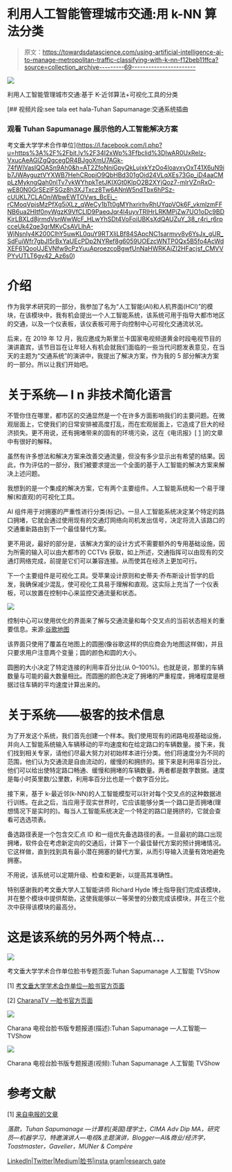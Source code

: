 # 利用人工智能管理城市交通:用 k-NN 算法分类

> 原文：<https://towardsdatascience.com/using-artificial-intelligence-ai-to-manage-metropolitan-traffic-classifying-with-k-nn-f12beb11ffca?source=collection_archive---------69----------------------->

![](img/4e1422f4057de7ab9b8374e7ac388178.png)

利用人工智能管理城市交通:基于 K-近邻算法+可视化工具的分类

[](https://l.facebook.com/l.php?u=https%3A%2F%2Fbit.ly%2F34I2xWp%3Ffbclid%3DIwAR0UxRelz-VxucAeAGlZgQgcegDR4BJgoXmU7AGk-74fWlVasIQOASn9Ah0&h=AT2ZfoNniGpyQkLujxkYzOo4loavxyOxT41X6uN9ib7JWAyguztVYXWB7HehCRopiO9QbHBd301gOid24VLqXEs73Gp_iD4aaCMpLzMykngQah0nlTv7vkWYhpkTetJKIXGt0KlpO2B2XYjQoz7-mIrVZnRxO-wE80N0GrSEzIFSGz8h3XJTxcz8Tw6ANnW5ndTbx6hPSz-cUUKL7CLAOniWbwEWTOVws_BcEj_-rCMoqVpjsMzPfXg5iXLz_qWeCy1bTt0gMYhxrirhyRhUYqpVOk6F_vkmlzmFFNB6ua2HItf0nyWgzK9VfCLlD9PaeqJqr4l4uyvTRIHrLRKMPjZw7UO1oDc9BDKjrLBXLd8jrmdVsnWwWcF_HLwYhSDt4VoFoiUBKsXdQAUZuY_38_r4ri_r6rpcceUk42qe3grMKvCsAVLlhA-WjNsnIy4K200ClhY5uwKL0quY9RTXliLBf84SApcNC1sarmvv8y6YsJx_gUR_SdFuiWfr7gbJI5rBxYaUEcPDp2NYRef8g6059UOEzcWNTP0Qx5B5fo4AcWdXEF61QooUJEVNfw9cPzYuuAproezcoBgwfUnNaHWRKAjZI2HFacjsf_CMVVPYvUTLT6gv42_Az6s0) [## 视频片段:see tala eet hala-Tuhan Sapumanage:交通系统插曲

### 观看 Tuhan Sapumanage 展示他的人工智能解决方案

考文垂大学学术合作单位](https://l.facebook.com/l.php?u=https%3A%2F%2Fbit.ly%2F34I2xWp%3Ffbclid%3DIwAR0UxRelz-VxucAeAGlZgQgcegDR4BJgoXmU7AGk-74fWlVasIQOASn9Ah0&h=AT2ZfoNniGpyQkLujxkYzOo4loavxyOxT41X6uN9ib7JWAyguztVYXWB7HehCRopiO9QbHBd301gOid24VLqXEs73Gp_iD4aaCMpLzMykngQah0nlTv7vkWYhpkTetJKIXGt0KlpO2B2XYjQoz7-mIrVZnRxO-wE80N0GrSEzIFSGz8h3XJTxcz8Tw6ANnW5ndTbx6hPSz-cUUKL7CLAOniWbwEWTOVws_BcEj_-rCMoqVpjsMzPfXg5iXLz_qWeCy1bTt0gMYhxrirhyRhUYqpVOk6F_vkmlzmFFNB6ua2HItf0nyWgzK9VfCLlD9PaeqJqr4l4uyvTRIHrLRKMPjZw7UO1oDc9BDKjrLBXLd8jrmdVsnWwWcF_HLwYhSDt4VoFoiUBKsXdQAUZuY_38_r4ri_r6rpcceUk42qe3grMKvCsAVLlhA-WjNsnIy4K200ClhY5uwKL0quY9RTXliLBf84SApcNC1sarmvv8y6YsJx_gUR_SdFuiWfr7gbJI5rBxYaUEcPDp2NYRef8g6059UOEzcWNTP0Qx5B5fo4AcWdXEF61QooUJEVNfw9cPzYuuAproezcoBgwfUnNaHWRKAjZI2HFacjsf_CMVVPYvUTLT6gv42_Az6s0) 

# 介绍

作为我学术研究的一部分，我参加了名为“人工智能(AI)和人机界面(HCI)”的模块，在该模块中，我有机会提出一个人工智能系统，该系统可用于指导大都市地区的交通，以及一个仪表板，该仪表板可用于向控制中心可视化交通流状况。

后来，在 2019 年 12 月，我应邀成为斯里兰卡国家电视频道黄金时段电视节目的演讲嘉宾，该节目旨在让年轻人有机会就我们面临的一些当代问题发表意见，在当天的主题为“交通系统”的演讲中，我提出了解决方案，作为我的 5 部分解决方案的一部分。所以让我们开始吧。

# **关于系统— I** n 非技术简化语言

不管你住在哪里，都市区的交通显然是一个在许多方面影响我们的主要问题。在微观层面上，它使我们的日常安排被高度打乱，而在宏观层面上，它造成了巨大的经济损失。更不用说，还有拥堵带来的固有的环境污染，这在《电讯报》[ [1](https://www.telegraph.co.uk/news/2018/02/06/traffic-jams-cost-average-motorist-1000-year/) ]的文章中有很好的解释。

虽然有许多想法和解决方案来改善交通流量，但没有多少显示出有希望的结果。因此，作为评估的一部分，我们被要求提出一个全面的基于人工智能的解决方案来解决上述问题。

我想到的是一个集成的解决方案，它有两个主要组件。人工智能系统和一个易于理解(和直观)的可视化工具。

AI 组件用于对拥塞的严重性进行分类(标记)。一旦人工智能系统决定某个特定的路口拥堵，它就会通过使用现有的交通灯网络向司机发出信号，决定将流入该路口的交通重新路由到下一个最佳替代方案。

更不用说，最好的部分是，该解决方案的设计方式不需要额外的专用基础设施，因为所需的输入可以由大都市的 CCTVs 获取，如上所述，交通指挥可以由现有的交通灯网络完成，前提是它们可以兼容连接。从而使其在经济上更加可行。

下一个主要组件是可视化工具。受苹果设计原则和史蒂夫·乔布斯设计哲学的启发，我确保减少混乱，使可视化工具易于理解和直观。这实际上充当了一个仪表板，可以放置在控制中心来监控交通流量和状态。

![](img/1f40feed0c31e686944bafd8bd18a944.png)

控制中心可以使用优化的界面来了解与交通流量和每个交叉点的当前状态相关的重要信息。来源:[谷歌地图](http://www.maps.google.com)

该界面只使用了覆盖在地图上的圆圈(像谷歌这样的供应商会为地图这样做)，并且只要求用户注意两个变量；圆的颜色和圆的大小。

圆圈的大小决定了特定连接的利用率百分比(从 0–100%)。也就是说，那里的车辆数量与可能的最大数量相比。而圆圈的颜色决定了拥堵的严重程度，拥堵程度是根据过往车辆的平均速度计算出来的。

# 关于系统——极客的技术信息

为了开发这个系统，我们首先创建一个样本。我们使用现有的闭路电视基础设施，并向人工智能系统输入车辆移动的平均速度和在给定路口的车辆数量。接下来，我们找到相关专家，请他们尽最大努力对初始样本进行分类。他们将速度分为不同的范围，他们认为交通流是自由流动的，缓慢的和拥挤的。接下来是利用率百分比，他们可以给出使特定路口畅通、缓慢和拥堵的车辆数量。两者都是数字数据。速度是每小时英里数/公里数，利用率百分比也是一个数字百分比。

接下来，基于 k-最近邻(k-NN)的人工智能模型可以针对每个交叉点的这种数据进行训练。在此之后，当应用于现实世界时，它应该能够分类一个路口是否拥堵(理想情况下是实时的)。每当人工智能系统决定一个特定的路口是拥挤的，它就会查看可选选项表。

备选路径表是一个包含交汇点 ID 和一组优先备选路径的表。一旦最初的路口出现拥堵，软件会在考虑新定向的交通后，计算下一个最佳替代方案的预计拥堵情况。它这样做，直到找到具有最小潜在拥塞的替代方案，从而引导输入流量有效地避免拥塞。

不用说，该系统可以定期升级、检查和更新，以提高其准确性。

特别感谢我的考文垂大学人工智能讲师 Richard Hyde 博士指导我们完成该模块，并在整个模块中提供帮助，这使我能够以一等荣誉的分数完成该模块，并在三个批次中获得该模块的最高分。

# 这是该系统的另外两个特点…

![](img/0e8af3e5d47d76c4ebc651b4fbadc321.png)

考文垂大学学术合作单位脸书专题页面:Tuhan Sapumanage 人工智能 TVShow

[1] [考文垂大学学术合作单位—脸书官方页面](https://www.facebook.com/CovUniAPU/posts/904011146673468?__tn__=-R)

[2] [CharanaTV —脸书官方页面](https://www.facebook.com/charanatvofficial/videos/255727565866839/?__xts__%5B0%5D=68.ARDG-inOGMujpzvy6SQwYiDp__CoI5v7Ox8sB_6Nqe14FhdBW_BkhQ_YaTsQ05cMG3aoam1pLmMX00rlN_5_QSyhz4a9YMbJYvQTxUdYPs_OFQBCvDwicQOZoXF5gL1ZtScAgedzsYIHRHGP4i7fC0kgzz5tZaxzfzaIa0XoPmrdkd6z_SOMKHDkDHPOqldjljpPW03HryvTHOnFhWXTTyI_Y8SyqwY8KjFoRrmXjiwrrQt1TdepHL6GkcEJLw0CPg1JkcBET_bdKIWTCs--JMuSjoaeLyzd0e_9v2Fe0-RKGrEZv68HTNxaLLImmMSAMQ0YmM-Slel6R093yTjfV_VRv-rTpPtuctZ2t5vYDYZwyDJiQpFTIoFVNvOUxJ1IXDsnhii_mztBRjdMlQLhH9Qn_nl6JkviKoNyxWpFU2FhQDCRTNliSA&__tn__=-R)

![](img/a8231767ac4abf1d1de22aa3fdd18298.png)

Charana 电视台脸书版专题报道(描述):Tuhan Sapumanage —人工智能— TVShow

![](img/37082596ed2fe218055fc745f742be0d.png)

Charana 电视台脸书版专题报道(视频):Tuhan Sapumanage 人工智能 TVShow

# **参考文献**

[1] [来自电报的文章](https://www.telegraph.co.uk/news/2018/02/06/traffic-jams-cost-average-motorist-1000-year/)

*落款，Tuhan Sapumanage —计算机(英国)理学士，CIMA Adv Dip MA，研究员—机器学习，特邀演讲人—电视&主题演讲，Blogger—AI&商业/经济学，Toastmaster，Gavelier，MUNer & Compère*

[LinkedIn](https://www.linkedin.com/in/tuhan)|[Twitter](https://www.twitter.com/TuhanSapumanage)|[Medium](https://medium.com/@TuhanSapumanage)|[脸书](https://www.facebook.com/TuhanSapumanage)|[insta gram](https://www.instagram.com/TuhanSapumanage)|[research gate](https://www.researchgate.net/profile/Tuhan_Sapumanage)
